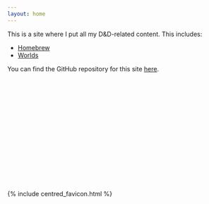 ```yaml
---
layout: home
---
```


This is a site where I put all my D&D-related content. This includes:

- [Homebrew](./homebrew/)
- [Worlds](./worlds/)

You can find the GitHub repository for this site [here](https://github.com/Kira-Hudson/dnd).

<br /> <br /> <br /> <br />
<br /> <br /> <br /> <br />
<br /> <br /> <br /> <br />
<br /> <br />

{% include centred_favicon.html %}
